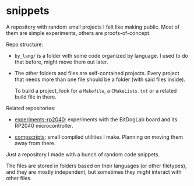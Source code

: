 # snippets

A repository with random small projects I felt like making public. Most of them are simple experiments, others are proofs-of-concept.

Repo structure:

- `by_lang/` is a folder with some code organized by language. I used to
    do that before, might move them out later.

- The other folders and files are self-contained projects. Every project
    that needs more than one file should be a folder (with said files
    inside).

  To build a project, look for a `Makefile`, a `CMakeLists.txt` or a
  related build file in there.

Related repositories:

- [experiments-rp2040](https://github.com/yohannd1/experiments-rp2040):
  experiments with the BitDogLab board and its RP2040 microcontroller.

- [compscripts](https://github.com/yohannd1/compscripts): small compiled
  utilities I make. Planning on moving them away from there.

Just a repository I made with a bunch of random code snippets.

The files are stored in folders based on their languages (or other
filetypes), and they are mostly independent, but sometimes they might
interact with other files.
